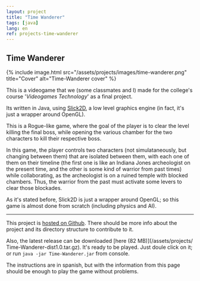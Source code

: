 ```yaml
---
layout: project
title: "Time Wanderer"
tags: [java]
lang: en
ref: projects-time-wanderer
---
```


## Time Wanderer

{% include image.html
	src="/assets/projects/images/time-wanderer.png"
	title="Cover"
	alt="Time-Wanderer cover"
%}

This is a videogame that we (some classmates and I) made for the college's course
'_Videogames Technology_' as a final project.

Its written in Java, using [Slick2D](http://slick.ninjacave.com/), a low level graphics
engine (in fact, it's just a wrapper around OpenGL).


This is a Rogue-like game, where the goal of the player is to clear the level killing
the final boss, while opening the various chamber for the two characters to kill their
respective boss.

In this game, the player controls two characters (not simulataneously, but changing
between them) that are isolated between them, with each one of them on their timeline
(the first one is like an Indiana Jones archeologist on the present time, and the other
is some kind of warrior from past times) while collaborating, as the archeologist is on a
ruined temple with blocked chambers. Thus, the warrior from the past must activate some
levers to clear those blockades.


As it's stated before, Slick2D is just a wrapper around OpenGL; so this game is almost
done from scratch (including physics and AI).

----

This project is [hosted on Github](https://github.com/Foo-Manroot/Time-Wanderer). There
should be more info about the project and its directory structure to contribute to it.


Also, the latest release can be downloaded [here (82 MB)](/assets/projects/
Time-Wanderer-dist1.0.tar.gz).
It's ready to be played. Just doule click on it; or run `java -jar Time-Wanderer.jar`
from console.


The instructions are in spanish, but with the information from this page should be
enough to play the game without problems.
